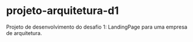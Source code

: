 # projeto-arquitetura-d1
Projeto de desenvolvimento do desafio 1: LandingPage para uma empresa de arquitetura.  
